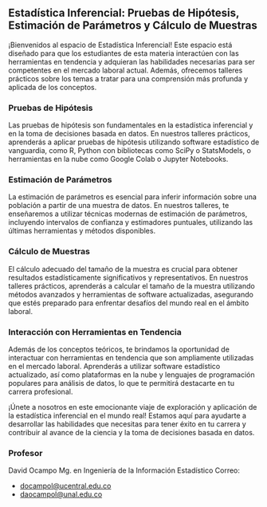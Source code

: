 ## Estadística Inferencial: Pruebas de Hipótesis, Estimación de Parámetros y Cálculo de Muestras

¡Bienvenidos al espacio de Estadística Inferencial! Este espacio está diseñado para que los estudiantes de esta materia interactúen con las herramientas en tendencia y adquieran las habilidades necesarias para ser competentes en el mercado laboral actual. Además, ofrecemos talleres prácticos sobre los temas a tratar para una comprensión más profunda y aplicada de los conceptos.

### Pruebas de Hipótesis

Las pruebas de hipótesis son fundamentales en la estadística inferencial y en la toma de decisiones basada en datos. En nuestros talleres prácticos, aprenderás a aplicar pruebas de hipótesis utilizando software estadístico de vanguardia, como R, Python con bibliotecas como SciPy o StatsModels, o herramientas en la nube como Google Colab o Jupyter Notebooks.

### Estimación de Parámetros

La estimación de parámetros es esencial para inferir información sobre una población a partir de una muestra de datos. En nuestros talleres, te enseñaremos a utilizar técnicas modernas de estimación de parámetros, incluyendo intervalos de confianza y estimadores puntuales, utilizando las últimas herramientas y métodos disponibles.

### Cálculo de Muestras

El cálculo adecuado del tamaño de la muestra es crucial para obtener resultados estadísticamente significativos y representativos. En nuestros talleres prácticos, aprenderás a calcular el tamaño de la muestra utilizando métodos avanzados y herramientas de software actualizadas, asegurando que estés preparado para enfrentar desafíos del mundo real en el ámbito laboral.

### Interacción con Herramientas en Tendencia

Además de los conceptos teóricos, te brindamos la oportunidad de interactuar con herramientas en tendencia que son ampliamente utilizadas en el mercado laboral. Aprenderás a utilizar software estadístico actualizado, así como plataformas en la nube y lenguajes de programación populares para análisis de datos, lo que te permitirá destacarte en tu carrera profesional.

¡Únete a nosotros en este emocionante viaje de exploración y aplicación de la estadística inferencial en el mundo real! Estamos aquí para ayudarte a desarrollar las habilidades que necesitas para tener éxito en tu carrera y contribuir al avance de la ciencia y la toma de decisiones basada en datos.

### Profesor
David Ocampo
Mg. en Ingeniería de la Información
Estadístico
Correo: 
- docampol@ucentral.edu.co
- daocampol@unal.edu.co
